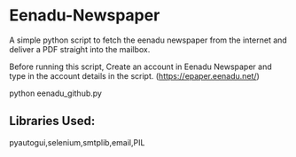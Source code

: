 # Eenadu-Newspaper
A simple python script to fetch the eenadu newspaper from the internet and deliver a PDF straight into the mailbox.

Before running this script, Create an account in Eenadu Newspaper and type in the account details in the script. (https://epaper.eenadu.net/)

python eenadu_github.py

## Libraries Used:

pyautogui,selenium,smtplib,email,PIL

